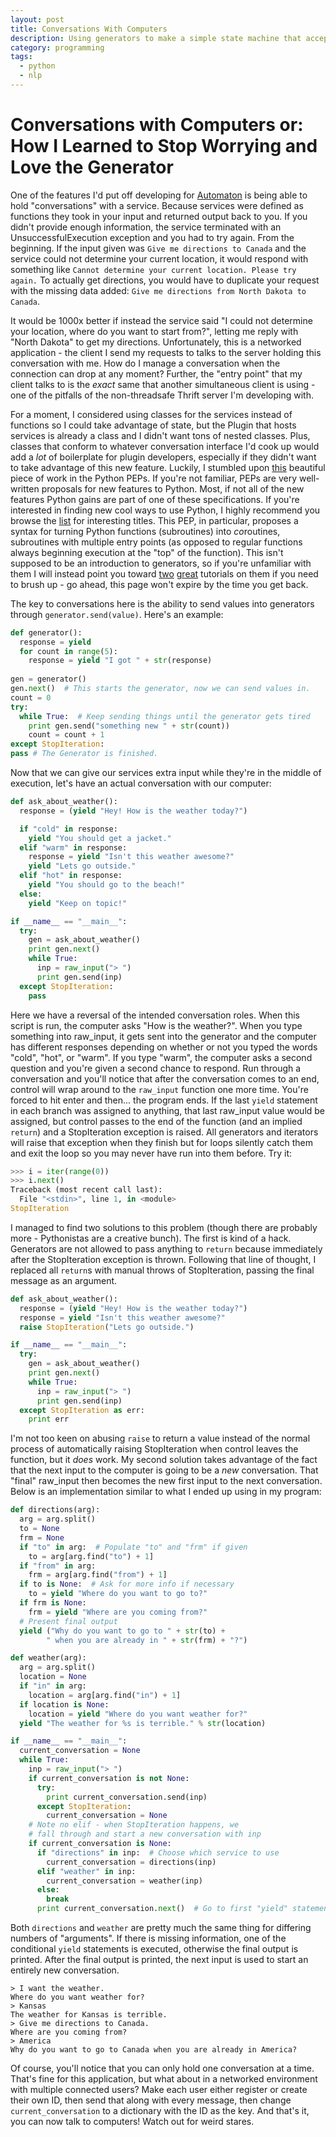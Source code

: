 ```yaml
---
layout: post
title: Conversations With Computers
description: Using generators to make a simple state machine that accepts input and produces output on each state change.
category: programming
tags:
  - python
  - nlp
---
```


Conversations with Computers or: How I Learned to Stop Worrying and Love the Generator
======================================================================================


One of the features I'd put off developing for [Automaton](https://github.com/nemec/Automaton) is being able to hold
  "conversations" with a service. Because services were defined as functions
  they took in your input and returned output back to you. If you didn't
  provide enough information, the service terminated with an
  UnsuccessfulExecution exception and you had to try again. From the beginning.
  If the input given was `Give me directions to Canada` and the service could
  not determine your current location, it would respond with something like
  `Cannot determine your current location. Please try again.` To actually get
  directions, you would have to duplicate your request with the missing data
  added: `Give me directions from North Dakota to Canada`.

It would be 1000x better if instead the service said "I could not determine
  your location, where do you want to start from?", letting me reply with
  "North Dakota" to get my directions. Unfortunately, this is a networked
  application - the client I send my requests to talks to the server holding
  this conversation with me. How do I manage a conversation when the connection
  can drop at any moment? Further, the "entry point" that my client talks to
  is the *exact* same that another simultaneous client is using - one of the
  pitfalls of the non-threadsafe Thrift server I'm developing with.

For a moment, I considered using classes for the services instead of functions
  so I could take advantage of state, but the Plugin that hosts services is
  already a class and I didn't want tons of nested classes. Plus, classes 
  that conform to whatever conversation interface I'd cook up would add a
  *lot* of boilerplate for plugin developers, especially if they didn't want
  to take advantage of this new feature. Luckily, I stumbled upon
  [this](http://www.python.org/dev/peps/pep-0342/) beautiful piece of work in
  the Python PEPs. If you're not familiar, PEPs are very well-written proposals
  for new features to Python. Most, if not all of the new features Python gains
  are part of one of these specifications. If you're interested in finding new
  cool ways to use Python, I highly recommend you browse the
  [list](http://www.python.org/dev/peps/) for interesting titles. This PEP,
  in particular, proposes a syntax for turning Python functions (subroutines)
  into *co*routines, subroutines with multiple entry points (as opposed to
  regular functions always beginning execution at the "top" of the function).
  This isn't supposed to be an introduction to generators, so if you're
  unfamiliar with them I will instead point you toward
  [two](http://www.prasannatech.net/2009/07/introduction-python-generators.html)
  [great](http://wiki.python.org/moin/Generators) tutorials on them if you need
  to brush up - go ahead, this page won't expire by the time you get back.

The key to conversations here is the ability to send values into generators
  through `generator.send(value)`. Here's an example:
  
```python
def generator():
  response = yield
  for count in range(5):
    response = yield "I got " + str(response)
  
gen = generator()
gen.next()  # This starts the generator, now we can send values in.
count = 0
try:
  while True:  # Keep sending things until the generator gets tired
    print gen.send("something new " + str(count))
    count = count + 1
except StopIteration:
pass # The Generator is finished.
```

Now that we can give our services extra input while they're in the middle of
  execution, let's have an actual conversation with our computer:

```python
def ask_about_weather():
  response = (yield "Hey! How is the weather today?")

  if "cold" in response:
    yield "You should get a jacket."
  elif "warm" in response:
    response = yield "Isn't this weather awesome?"
    yield "Lets go outside."
  elif "hot" in response:
    yield "You should go to the beach!"
  else:
    yield "Keep on topic!"

if __name__ == "__main__":
  try:
    gen = ask_about_weather()
    print gen.next()
    while True:
      inp = raw_input("> ")
      print gen.send(inp)
  except StopIteration:
    pass
```

Here we have a reversal of the intended conversation roles. When this script is
  run, the computer asks "How is the weather?". When you type something into
  raw_input, it gets sent into the generator and the computer has different
  responses depending on whether or not you typed the words "cold", "hot",
  or "warm". If you type "warm", the computer asks a second question and you're
  given a second chance to respond. Run through a conversation and you'll
  notice that after the conversation comes to an end, control will wrap around
  to the `raw_input` function one more time. You're forced to hit enter and
  then... the program ends. If the last `yield` statement in each branch was
  assigned to anything, that last raw_input value would be assigned, but
  control passes to the end of the function (and an implied `return`) and a
  StopIteration exception is raised. All generators and iterators will raise
  that exception when they finish but for loops silently catch them and exit
  the loop so you may never have run into them before. Try it:

```python
>>> i = iter(range(0))
>>> i.next()
Traceback (most recent call last):
  File "<stdin>", line 1, in <module>
StopIteration
```

I managed to find two solutions to this problem (though there are probably
  more - Pythonistas are a creative bunch). The first is kind of a hack.
  Generators are not allowed to pass anything to `return` because immediately
  after the StopIteration exception is thrown. Following that line of thought,
  I replaced all `return`s with manual throws of StopIteration, passing the
  final message as an argument.

```python
def ask_about_weather():
  response = (yield "Hey! How is the weather today?")
  response = yield "Isn't this weather awesome?"
  raise StopIteration("Lets go outside.")

if __name__ == "__main__":
  try:
    gen = ask_about_weather()
    print gen.next()
    while True:
      inp = raw_input("> ")
      print gen.send(inp)
  except StopIteration as err:
    print err
```

I'm not too keen on abusing `raise` to return a value instead of the normal
  process of automatically raising StopIteration when control leaves the
  function, but it _does_ work. My second solution takes advantage of the fact
  that the next input to the computer is going to be a _new_ conversation.
  That "final" raw_input then becomes the new first input to the next
  conversation. Below is an implementation similar to what I ended up using
  in my program:

```python
def directions(arg):
  arg = arg.split()
  to = None
  frm = None
  if "to" in arg:  # Populate "to" and "frm" if given
    to = arg[arg.find("to") + 1]
  if "from" in arg:
    frm = arg[arg.find("from") + 1]
  if to is None:  # Ask for more info if necessary
    to = yield "Where do you want to go to?"
  if frm is None:
    frm = yield "Where are you coming from?"
  # Present final output
  yield ("Why do you want to go to " + str(to) +
        " when you are already in " + str(frm) + "?")

def weather(arg):
  arg = arg.split()
  location = None
  if "in" in arg:
    location = arg[arg.find("in") + 1]
  if location is None:
    location = yield "Where do you want weather for?"
  yield "The weather for %s is terrible." % str(location)

if __name__ == "__main__":
  current_conversation = None
  while True:
    inp = raw_input("> ")
    if current_conversation is not None:
      try:
        print current_conversation.send(inp)
      except StopIteration:
        current_conversation = None
    # Note no elif - when StopIteration happens, we
    # fall through and start a new conversation with inp
    if current_conversation is None:
      if "directions" in inp:  # Choose which service to use
        current_conversation = directions(inp)
      elif "weather" in inp:
        current_conversation = weather(inp)
      else:
        break
      print current_conversation.next()  # Go to first "yield" statement
```

Both `directions` and `weather` are pretty much the same thing for differing
  numbers of "arguments". If there is missing information, one of the 
  conditional `yield` statements is executed, otherwise the final output is
  printed. After the final output is printed, the next input is used to start
  an entirely new conversation.

```
> I want the weather.
Where do you want weather for?
> Kansas
The weather for Kansas is terrible.
> Give me directions to Canada.
Where are you coming from?
> America
Why do you want to go to Canada when you are already in America?
```

Of course, you'll notice that you can only hold one conversation at a time.
  That's fine for this application, but what about in a networked environment
  with multiple connected users? Make each user either register or create their
  own ID, then send that along with every message, then change
  `current_conversation` to a dictionary with the ID as the key. And that's
  it, you can now talk to computers! Watch out for weird stares.
